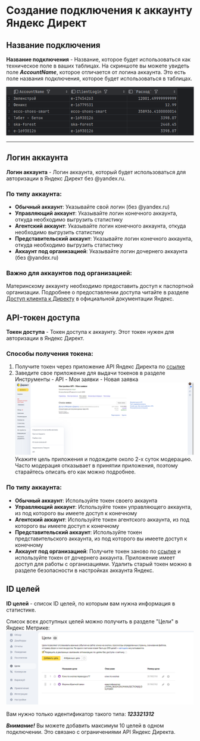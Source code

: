 # Создание подключения к аккаунту Яндекс Директ

## Название подключения
**Название подключения** - Название, которое будет использоваться как техническое поле в ваших таблицах. 
На скриншоте вы можете увидеть поле ***AccountName***, которое отличается от логина аккаунта. 
Это есть поле названия подключения, которое будет использоваться в таблицах.

![пример](2024-11-27_15-35-09.png)

---
## Логин аккаунта
**Логин аккаунта** - Логин аккаунта, который будет использоваться для авторизации в Яндекс Директ без @yandex.ru.

### По типу аккаунта:
- **Обычный аккаунт**: Указывайте свой логин (без @yandex.ru)
- **Управляющий аккаунт**: Указывайте логин конечного аккаунта, откуда необходимо выгрузить статистику
- **Агентский аккаунт**: Указывайте логин конечного аккаунта, откуда необходимо выгрузить статистику  
- **Представительский аккаунт**: Указывайте логин конечного аккаунта, откуда необходимо выгрузить статистику
- **Аккаунт под организацией**: Указывайте логин дочернего аккаунта (без @yandex.ru)

### Важно для аккаунтов под организацией:
Материнскому аккаунту необходимо предоставить доступ к паспортной организации. Подробнее о предоставлении доступа читайте в разделе [Доступ клиента к Директу](https://yandex.ru/support/direct/ru/agencies/manage-clients#access) в официальной документации Яндекс.

## API-токен доступа
**Токен доступа** - Токен доступа к аккаунту. Этот токен нужен для авторизации в Яндекс Директ.

### Способы получения токена:
1. Получите токен через приложение API Яндекс Директа по [ссылке](https://oauth.yandex.ru/authorize?response_type=token&client_id=db0084b785964e89908f2b32e246f1de)
2. Заведите свое приложение для выдачи токенов в разделе Инструменты - API - Мои заявки - Новая заявка
   ![раздел с заявкой на новое приложение](2024-11-27_15-41-30.png)
   Укажите цель приложения и подождите около 2-х суток модерацию. 
   Часто модерация отказывает в принятии приложения, поэтому старайтесь описать его как можно подробнее.

### По типу аккаунта:
- **Обычный аккаунт**: Используйте токен своего аккаунта
- **Управляющий аккаунт**: Используйте токен управляющего аккаунта, из под которого вы имеете доступ к конечному
- **Агентский аккаунт**: Используйте токен агентского аккаунта, из под которого вы имеете доступ к конечному
- **Представительский аккаунт**: Используйте токен представительского аккаунта, из под которого вы имеете доступ к конечному
- **Аккаунт под организацией**: Получите токен заново по [ссылке](https://oauth.yandex.ru/authorize?response_type=token&client_id=db0084b785964e89908f2b32e246f1de) и используйте токен от дочернего аккаунта. Приложение имеет доступ для работы с организациями. Удалить старый токен можно в разделе безопасности в настройках аккаунта Яндекс.

## ID целей
**ID целей** - список ID целей, по которым вам нужна информация в статистике. 

Список всех доступных целей можно получить в разделе "Цели" в Яндекс Метрике:
![раздел цели в Яндекс Метрике](2024-11-27_15-47-47.png)

Вам нужно только идентификатор такого типа: ***123321312***

***Внимание!*** 
Вы можете добавить максимум 10 целей в одном подключении. Это связано с ограничениями API Яндекс Директа.